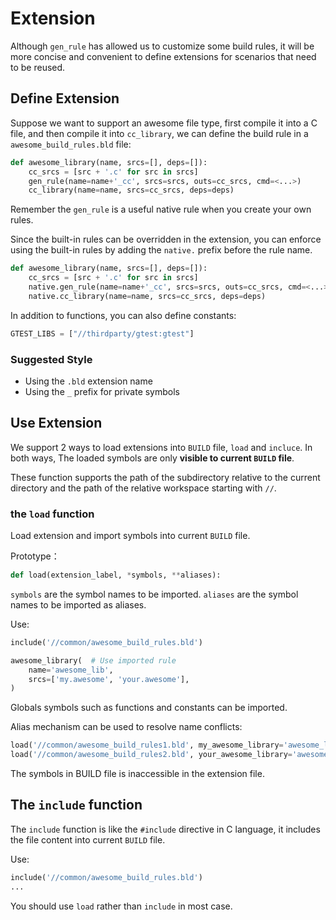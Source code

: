 # Extension

Although `gen_rule` has allowed us to customize some build rules, it will be more concise
and convenient to define extensions for scenarios that need to be reused.

## Define Extension

Suppose we want to support an awesome file type, first compile it into a C file, and then compile
it into `cc_library`, we can define the build rule in a `awesome_build_rules.bld` file:

```python
def awesome_library(name, srcs=[], deps=[]):
    cc_srcs = [src + '.c' for src in srcs]
    gen_rule(name=name+'_cc', srcs=srcs, outs=cc_srcs, cmd=<...>)
    cc_library(name=name, srcs=cc_srcs, deps=deps)
```

Remember the `gen_rule` is a useful native rule when you create your own rules.

Since the built-in rules can be overridden in the extension, you can enforce using the built-in rules
by adding the `native.` prefix before the rule name.

```python
def awesome_library(name, srcs=[], deps=[]):
    cc_srcs = [src + '.c' for src in srcs]
    native.gen_rule(name=name+'_cc', srcs=srcs, outs=cc_srcs, cmd=<...>)
    native.cc_library(name=name, srcs=cc_srcs, deps=deps)
```

In addition to functions, you can also define constants:

```python
GTEST_LIBS = ["//thirdparty/gtest:gtest"]
```

### Suggested Style

- Using the `.bld` extension name
- Using the `_` prefix for private symbols

## Use Extension

We support 2 ways to load extensions into `BUILD` file, `load` and `incluce`.
In both ways, The loaded symbols are only **visible to current `BUILD` file**.

These function supports the path of the subdirectory relative to the current directory and
the path of the relative workspace starting with `//`.

### the `load` function

Load extension and import symbols into current `BUILD` file.

Prototype：

```python
def load(extension_label, *symbols, **aliases):
```

`symbols` are the symbol names to be imported.
`aliases` are the symbol names to be imported as aliases.

Use:

```python
include('//common/awesome_build_rules.bld')

awesome_library(  # Use imported rule
    name='awesome_lib',
    srcs=['my.awesome', 'your.awesome'],
)
```

Globals symbols such as functions and constants can be imported.

Alias mechanism can be used to resolve name conflicts:

```python
load('//common/awesome_build_rules1.bld', my_awesome_library='awesome_library')
load('//common/awesome_build_rules2.bld', your_awesome_library='awesome_library')
```

The symbols in BUILD file is inaccessible in the extension file.

## The `include` function

The `include` function is like the `#include` directive in C language, it includes the file content into current `BUILD` file.

Use:

```python
include('//common/awesome_build_rules.bld')
...
```

You should use `load` rather than `include` in most case.
